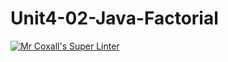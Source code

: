 # Unit4-02-Java-Factorial
[![Mr Coxall's Super Linter](https://github.com/ICS4U-Programming-ValI/Unit4-02-Java-Factorial/workflows/Mr%20Coxall's%20Super%20Linter/badge.svg)](https://github.com/ICS4U-Programming-ValI/Unit4-02-Java-Factorial/actions/)
